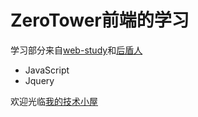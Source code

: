 # ZeroTower前端的学习

学习部分来自[web-study](https://github.com/pubdreamcc/web-study)和[后盾人](https://www.houdunren.com)

* JavaScript
* Jquery

欢迎光临[我的技术小屋](https://www.zerotower.cn)


